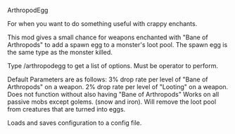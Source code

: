 ArthropodEgg

For when you want to do something useful with crappy enchants.

This mod gives a small chance for weapons enchanted with "Bane of Arthropods"
to add a spawn egg to a monster's loot pool.  The spawn egg is the same type
as the monster killed.  

Type /arthropodegg to get a list of options.  Must be operator to perform.

Default Parameters are as follows:
3% drop rate per level of "Bane of Arthropods" on a weapon.
2% drop rate per level of "Looting" on a weapon.  Does not function without also having "Bane of Arthropods"
Works on all passive mobs except golems.  (snow and iron).
Will remove the loot pool from creatures that are turned into eggs.

Loads and saves configuration to a config file.
